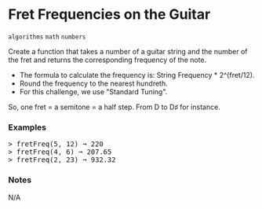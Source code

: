# Fret Frequencies on the Guitar

`algorithms` `math` `numbers`

Create a function that takes a number of a guitar string and the number of the fret and returns the corresponding frequency of the note.

- The formula to calculate the frequency is: String Frequency * 2^(fret/12).
- Round the frequency to the nearest hundreth.
- For this challenge, we use "Standard Tuning".

So, one fret = a semitone = a half step. From D to D♯ for instance.



### Examples
<pre>
> fretFreq(5, 12) ➞ 220
> fretFreq(4, 6) ➞ 207.65
> fretFreq(2, 23) ➞ 932.32
</pre>


### Notes
N/A
